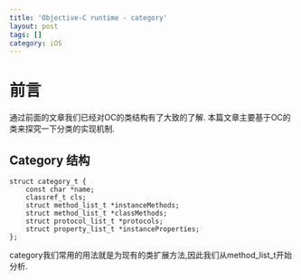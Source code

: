 ```yaml
---
title: 'Objective-C runtime - category'
layout: post
tags: []
category: iOS
---
```

# 前言

通过前面的文章我们已经对OC的类结构有了大致的了解.
本篇文章主要基于OC的类来探究一下分类的实现机制.

## Category 结构
```
struct category_t {
    const char *name;
    classref_t cls;
    struct method_list_t *instanceMethods;
    struct method_list_t *classMethods;
    struct protocol_list_t *protocols;
    struct property_list_t *instanceProperties;
}; 
```

category我们常用的用法就是为现有的类扩展方法,因此我们从method_list_t开始分析.

```
```

